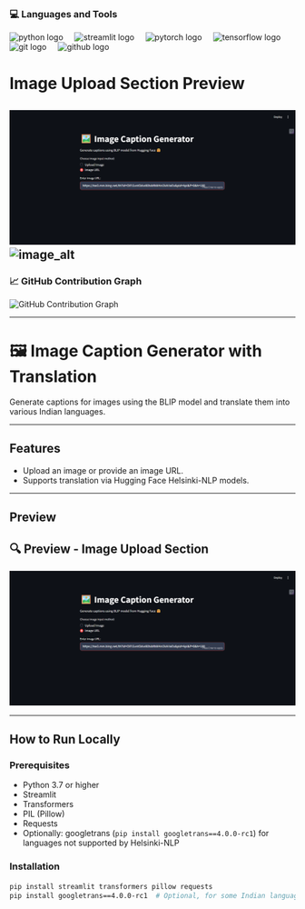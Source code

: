 ### 💻 Languages and Tools
<div align="left">
  <img src="https://cdn.jsdelivr.net/gh/devicons/devicon/icons/python/python-original.svg" height="30" alt="python logo" />
  <img width="12" />
  <img src="https://cdn.jsdelivr.net/gh/devicons/devicon/icons/streamlit/streamlit-original.svg" height="30" alt="streamlit logo" />
  <img width="12" />
  <img src="https://cdn.jsdelivr.net/gh/devicons/devicon/icons/pytorch/pytorch-original.svg" height="30" alt="pytorch logo" />
  <img width="12" />
  <img src="https://cdn.jsdelivr.net/gh/devicons/devicon/icons/tensorflow/tensorflow-original.svg" height="30" alt="tensorflow logo" />
  <img width="12" />
  <img src="https://cdn.jsdelivr.net/gh/devicons/devicon/icons/git/git-original.svg" height="30" alt="git logo" />
  <img width="12" />
  <img src="https://cdn.jsdelivr.net/gh/devicons/devicon/icons/github/github-original.svg" height="30" alt="github logo" />
</div>

# Image Upload Section Preview
![image_alt](https://github.com/Ajaykumards/Image_Caption_Generator/blob/d272db584b258dd013105ee895a4a3b3f786da01/img_url_uploader.png)
![image_alt]()
---

### 📈 GitHub Contribution Graph

![GitHub Contribution Graph](https://ghchart.rshah.org/ajaykumards)

---

# 🖼️ Image Caption Generator with Translation

Generate captions for images using the BLIP model and translate them into various Indian languages.

---

## Features
- Upload an image or provide an image URL.
- Supports translation via Hugging Face Helsinki-NLP models.

---

## Preview

## 🔍 Preview - Image Upload Section

![image_alt](https://github.com/Ajaykumards/Image_Caption_Generator/blob/7a077b827621f9c97147b587f1e314c94b106208/img_url_uploader.png)


---

## How to Run Locally

### Prerequisites
- Python 3.7 or higher
- Streamlit
- Transformers
- PIL (Pillow)
- Requests
- Optionally: googletrans (`pip install googletrans==4.0.0-rc1`) for languages not supported by Helsinki-NLP

### Installation

```bash
pip install streamlit transformers pillow requests
pip install googletrans==4.0.0-rc1  # Optional, for some Indian languages
